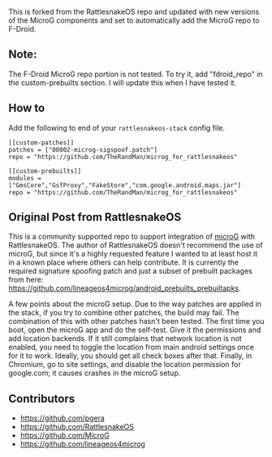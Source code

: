 This is forked from the RattlesnakeOS repo and updated with new versions of the MicroG components and set to automatically add the MicroG repo to F-Droid.

## Note:
The F-Droid MicroG repo portion is not tested. To try it, add "fdroid_repo" in the custom-prebuilts section. I will update this when I have tested it.

## How to
Add the following to end of your `rattlesnakeos-stack` config file.
```
[[custom-patches]]
patches = ["00002-microg-sigspoof.patch"]
repo = "https://github.com/TheRandMan/microg_for_rattlesnakeos"

[[custom-prebuilts]]
modules = ["GmsCore","GsfProxy","FakeStore","com.google.android.maps.jar"]
repo = "https://github.com/TheRandMan/microg_for_rattlesnakeos"
```

## Original Post from RattlesnakeOS
This is a community supported repo to support integration of [microG](https://microg.org/) with RattlesnakeOS. The author of RattlesnakeOS doesn't recommend the use of microG, but since it's a highly requested feature I wanted to at least host it in a known place where others can help contribute. It is currently the required signature spoofing patch and just a subset of prebuilt packages from here: https://github.com/lineageos4microg/android_prebuilts_prebuiltapks.

A few points about the microG setup. Due to the way patches are applied in the stack, if you try to combine other patches, the build may fail. The combination of this with other patches hasn't been tested. The first time you boot, open the microG app and do the self-test. Give it the permissions and add location backends. If it still complains that network location is not enabled, you need to toggle the location from main android settings once for it to work. Ideally, you should get all check boxes after that. Finally, in Chromium, go to site settings, and disable the location permission for google.com; it causes crashes in the microG setup.


## Contributors
* https://github.com/pgera
* https://github.com/RattlesnakeOS
* https://github.com/MicroG
* https://github.com/lineageos4microg
